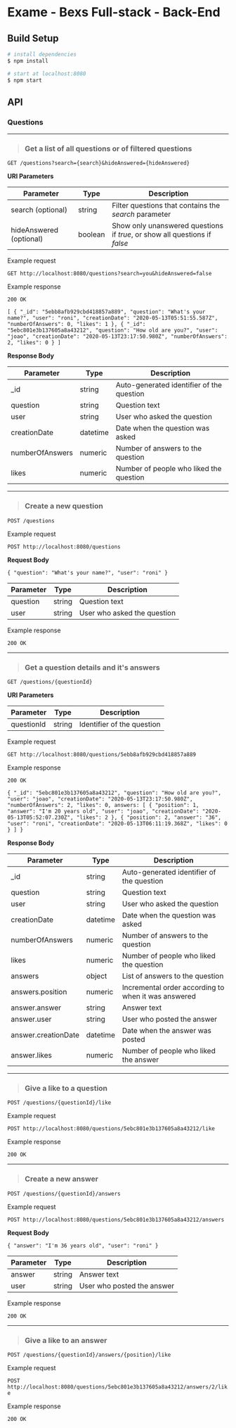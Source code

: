 # Exame - Bexs Full-stack - Back-End

## Build Setup

``` bash
# install dependencies
$ npm install

# start at localhost:8080
$ npm start
```

## API

### **Questions**

---

> ### Get a list of all questions or of filtered questions

`GET /questions?search={search}&hideAnswered={hideAnswered}`

**URI Parameters**

Parameter | Type | Description
----------|------|------------
search (optional) | string | Filter questions that contains the *search* parameter
hideAnswered (optional) | boolean | Show only unanswered questions if *true*, or show all questions if *false*

Example request

`GET http://localhost:8080/questions?search=you&hideAnswered=false`

Example response

`200 OK`

`[
    {
      "_id": "5ebb8afb929cbd418857a889",
      "question": "What's your name?",
      "user": "roni",
      "creationDate": "2020-05-13T05:51:55.587Z",
      "numberOfAnswers": 0,
      "likes": 1
    },
    {
      "_id": "5ebc801e3b137605a8a43212",
      "question": "How old are you?",
      "user": "joao",
      "creationDate": "2020-05-13T23:17:50.980Z",
      "numberOfAnswers": 2,
      "likes": 0
    }
]`

**Response Body**

Parameter | Type | Description
----------|------|------------
_id | string | Auto-generated identifier of the question
question | string | Question text
user | string | User who asked the question
creationDate | datetime | Date when the question was asked
numberOfAnswers | numeric | Number of answers to the question
likes | numeric | Number of people who liked the question

---

> ### Create a new question

`POST /questions`

Example request

`POST http://localhost:8080/questions`

**Request Body**

`{
    "question": "What's your name?",
    "user": "roni"
}`

Parameter | Type | Description
----------|------|------------
question | string | Question text
user | string | User who asked the question

Example response

`200 OK`


---

> ### Get a question details and it's answers

`GET /questions/{questionId}`

**URI Parameters**

Parameter | Type | Description
----------|------|------------
questionId | string | Identifier of the question

Example request

`GET http://localhost:8080/questions/5ebb8afb929cbd418857a889`

Example response

`200 OK`

`{
    "_id": "5ebc801e3b137605a8a43212",
    "question": "How old are you?",
    "user": "joao",
    "creationDate": "2020-05-13T23:17:50.980Z",
    "numberOfAnswers": 2,
    "likes": 0,
    answers: [
        {
            "position": 1,
            "answer": "I'm 20 years old",
            "user": "joao",
            "creationDate": "2020-05-13T05:52:07.230Z",
            "likes": 2
        },
        {
            "position": 2,
            "answer": "36",
            "user": "roni",
            "creationDate": "2020-05-13T06:11:19.368Z",
            "likes": 0
        }
    ]
}`

**Response Body**

Parameter | Type | Description
----------|------|------------
_id | string | Auto-generated identifier of the question
question | string | Question text
user | string | User who asked the question
creationDate | datetime | Date when the question was asked
numberOfAnswers | numeric | Number of answers to the question
likes | numeric | Number of people who liked the question
answers | object | List of answers to the question
answers.position | numeric | Incremental order according to when it was answered
answer.answer | string | Answer text
answer.user | string | User who posted the answer
answer.creationDate | datetime | Date when the answer was posted
answer.likes | numeric | Number of people who liked the answer

---

> ### Give a like to a question

`POST /questions/{questionId}/like`

Example request

`POST http://localhost:8080/questions/5ebc801e3b137605a8a43212/like`

Example response

`200 OK`


---

> ### Create a new answer

`POST /questions/{questionId}/answers`

Example request

`POST http://localhost:8080/questions/5ebc801e3b137605a8a43212/answers`

**Request Body**

`{
    "answer": "I'm 36 years old",
    "user": "roni"
}`

Parameter | Type | Description
----------|------|------------
answer | string | Answer text
user | string | User who posted the answer

Example response

`200 OK`

---

> ### Give a like to an answer

`POST /questions/{questionId}/answers/{position}/like`

Example request

`POST http://localhost:8080/questions/5ebc801e3b137605a8a43212/answers/2/like`

Example response

`200 OK`
